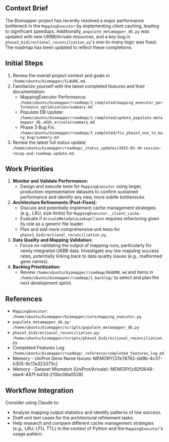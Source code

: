 ## Context Brief
The Biomapper project has recently resolved a major performance bottleneck in the `MappingExecutor` by implementing client caching, leading to significant speedups. Additionally, `populate_metamapper_db.py` was updated with new UKBB/Arivale resources, and a key bug in `phase3_bidirectional_reconciliation.py`'s one-to-many logic was fixed. The roadmap has been updated to reflect these completions.

## Initial Steps
1.  Review the overall project context and goals in `/home/ubuntu/biomapper/CLAUDE.md`.
2.  Familiarize yourself with the latest completed features and their documentation:
    *   MappingExecutor Performance: `/home/ubuntu/biomapper/roadmap/3_completed/mapping_executor_performance_optimization/summary.md`
    *   Populate DB Update: `/home/ubuntu/biomapper/roadmap/3_completed/update_populate_metamapper_db_ukbb_arivale/summary.md`
    *   Phase 3 Bug Fix: `/home/ubuntu/biomapper/roadmap/3_completed/fix_phase3_one_to_many_bug/summary.md`
3.  Review the latest full status update: `/home/ubuntu/biomapper/roadmap/_status_updates/2025-05-30-session-recap-and-roadmap-update.md`.

## Work Priorities
1.  **Monitor and Validate Performance:**
    *   Design and execute tests for `MappingExecutor` using larger, production-representative datasets to confirm sustained performance and identify any new, more subtle bottlenecks.
2.  **Architecture Refinements (Post-Fixes):**
    *   Discuss and potentially implement cache management strategies (e.g., LRU, size limits) for `MappingExecutor._client_cache`.
    *   Evaluate if `ArivaleMetadataLookupClient` requires refactoring given its role as a generic file loader.
    *   Plan and add more comprehensive unit tests for `phase3_bidirectional_reconciliation.py`.
3.  **Data Quality and Mapping Validation:**
    *   Focus on validating the output of mapping runs, particularly for newly integrated UKBB data. Investigate any low mapping success rates, potentially linking back to data quality issues (e.g., malformed gene names).
4.  **Backlog Prioritization:**
    *   Review `/home/ubuntu/biomapper/roadmap/README.md` and items in `/home/ubuntu/biomapper/roadmap/1_backlog/` to select and plan the next development sprint.

## References
-   `MappingExecutor`: `/home/ubuntu/biomapper/biomapper/core/mapping_executor.py`
-   `populate_metamapper_db.py`: `/home/ubuntu/biomapper/scripts/populate_metamapper_db.py`
-   `phase3_bidirectional_reconciliation.py`: `/home/ubuntu/biomapper/scripts/phase3_bidirectional_reconciliation.py`
-   Completed Features Log: `/home/ubuntu/biomapper/roadmap/_reference/completed_features_log.md`
-   Memory - UniProt Gene Name Issues: MEMORY[37e78782-dd9b-4c37-b305-9c17a323373c]
-   Memory - Dataset Mismatch (UniProt/Arivale): MEMORY[c82f0648-ebe4-487f-b43d-210bc06a0529]

## Workflow Integration
Consider using Claude to:
-   Analyze mapping output statistics and identify patterns of low success.
-   Draft unit test cases for the architectural refinement tasks.
-   Help research and compare different cache management strategies (e.g., LRU, LFU, TTL) in the context of Python and the `MappingExecutor`'s usage pattern.